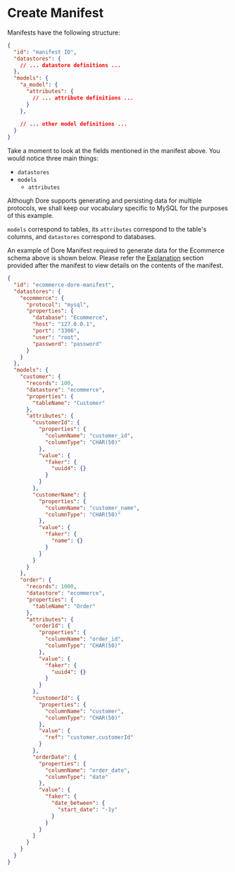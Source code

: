 # Create Manifest

Manifests have the following structure:

```json
{
  "id": "manifest ID",
  "datastores": {
    // ... datastore definitions ...
  },  
  "models": {
    "a_model": {
      "attributes": {
        // ... attribute definitions ...
      }
    },
    
    // ... other model definitions ...
  }
}
```

Take a moment to look at the fields mentioned in the manifest above.
You would notice three main things:

* `datastores`
* `models`
  * `attributes`

Although Dore supports generating and persisting data for multiple protocols, we shall keep our vocabulary specific to
MySQL for the purposes of this example. 

`models` correspond to tables, its `attributes` correspond to the table's columns, and `datastores` correspond 
to databases.

An example of Dore Manifest required to generate data for the Ecommerce schema above is shown below. Please refer
the [Explanation](./example_manifest_explained.md) section provided after the manifest to view details on the contents of the manifest.

```json title="ecommerce-dore-manifest.json" linenums="1"
{
  "id": "ecommerce-dore-manifest",   
  "datastores": {
    "ecommerce": {
      "protocol": "mysql",
      "properties": { 
        "database": "Ecommerce",
        "host": "127.0.0.1",
        "port": "3306",
        "user": "root",
        "password": "password"
      }
    }
  },
  "models": {
    "customer": {
      "records": 100,
      "datastore": "ecommerce",
      "properties": {
        "tableName": "Customer"
      },
      "attributes": {
        "customerId": {
          "properties": {
            "columnName": "customer_id",
            "columnType": "CHAR(50)"
          },
          "value": {
            "faker": {
              "uuid4": {}
            }
          }
        },
        "customerName": {
          "properties": {
            "columnName": "customer_name",
            "columnType": "CHAR(50)"
          },
          "value": {
            "faker": {
              "name": {}
            }
          }
        }
      }
    },
    "order": {
      "records": 1000,
      "datastore": "ecommerce",
      "properties": {
        "tableName": "Order"
      },
      "attributes": {
        "orderId": {
          "properties": {
            "columnName": "order_id",
            "columnType": "CHAR(50)"
          },
          "value": {
            "faker": {
              "uuid4": {}
            }
          }
        },
        "customerId": {
          "properties": {
            "columnName": "customer",
            "columnType": "CHAR(50)"
          },
          "value": {
            "ref": "customer.customerId"
          }
        },
        "orderDate": {
          "properties": {
            "columnName": "order_date",
            "columnType": "date"
          },
          "value": {
            "faker": {
              "date_between": {
                "start_date": "-1y"
              }
            }
          }
        }
      }
    }
  }
}
```
